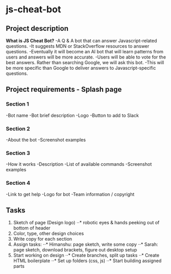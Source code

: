 # js-cheat-bot

## Project description

**What is JS Cheat Bot?**
-A Q & A bot that can answer Javascript-related questions. 
-It suggests MDN or StackOverflow resources to answer questions. 
-Eventually it will become an AI bot that will learn patterns from users and answers will be more accurate. 
-Users will be able to vote for the best answers. Rather than searching Google, we will ask this bot. 
-This will be more specific than Google to deliver answers to Javascript-specific questions.

## Project requirements - Splash page

### Section 1
-Bot name
-Bot brief description
-Logo
-Button to add to Slack

### Section 2
-About the bot
-Screenshot examples

### Section 3
-How it works
-Description
-List of available commands
-Screenshot examples

### Section 4
-Link to get help
-Logo for bot
-Team information / copyright 

## Tasks

1. Sketch of page (Design logo)
⋅⋅* robotic eyes & hands peeking out of bottom of header
2. Color, type, other design choices
3. Write copy for each section
4. Assign tasks:
⋅⋅* Himanshu: page sketch, write some copy
⋅⋅* Sarah: page sketch, download brackets, figure out desktop setup
5. Start working on design
⋅⋅* Create branches, split up tasks
⋅⋅* Create HTML boilerplate
⋅⋅* Set up folders (css, js)
⋅⋅* Start building assigned parts



